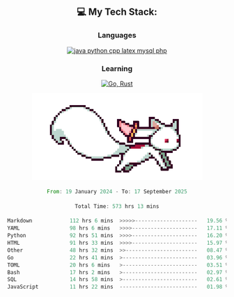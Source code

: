 
<div align="center">
<br>

## 💻 My Tech Stack:

### Languages

[![java python cpp latex mysql php](https://skillicons.dev/icons?i=java,python,cpp,latex,mysql,php)](https://skillicons.dev)

### Learning

[![Go, Rust](https://skillicons.dev/icons?i=go,rust)](https://skillicons.dev)

<center>

<img src="kyubey.gif" alt="Alt-Text" title="" >

</center>


<!--START_SECTION:waka-->

```rust
From: 19 January 2024 - To: 17 September 2025

Total Time: 573 hrs 13 mins

Markdown            112 hrs 6 mins  >>>>>--------------------   19.56 %
YAML                98 hrs 6 mins   >>>>---------------------   17.11 %
Python              92 hrs 51 mins  >>>>---------------------   16.20 %
HTML                91 hrs 33 mins  >>>>---------------------   15.97 %
Other               48 hrs 32 mins  >>-----------------------   08.47 %
Go                  22 hrs 41 mins  >------------------------   03.96 %
TOML                20 hrs 6 mins   >------------------------   03.51 %
Bash                17 hrs 2 mins   >------------------------   02.97 %
SQL                 14 hrs 58 mins  >------------------------   02.61 %
JavaScript          11 hrs 22 mins  -------------------------   01.98 %
```

<!--END_SECTION:waka-->
